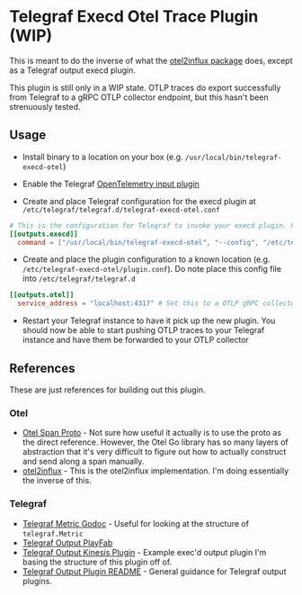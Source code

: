 # Telegraf Execd Otel Trace Plugin (WIP)

This is meant to do the inverse of what the
[otel2influx package](https://github.com/influxdata/influxdb-observability/blob/main/otel2influx/traces.go#L130)
does, except as a Telegraf output execd plugin.

This plugin is still only in a WIP state. OTLP traces do export successfully from Telegraf to a gRPC OTLP collector endpoint, but this hasn't been strenuously tested.

## Usage

- Install binary to a location on your box (e.g. `/usr/local/bin/telegraf-execd-otel`)

- Enable the Telegraf [OpenTelemetry input plugin](https://github.com/influxdata/telegraf/blob/946e4d7d3b0a484456fc336488af609812188520/plugins/inputs/opentelemetry/README.md)

- Create and place Telegraf configuration for the execd plugin at `/etc/telegraf/telegraf.d/telegraf-execd-otel.conf`

```toml
# This is the configuration for Telegraf to invoke your execd plugin. Put this into /etc/telegraf/telegraf.d
[[outputs.execd]]
  command = ["/usr/local/bin/telegraf-execd-otel", "--config", "/etc/telegraf-execd-otel/plugin.conf"]
```

- Create and place the plugin configuration to a known location (e.g. `/etc/telegraf-execd-otel/plugin.conf`). Do note place this config file into `/etc/telegraf/telegraf.d`

```toml
[[outputs.otel]]
  service_address = "localhost:4317" # Set this to a OTLP gRPC collector endpoint
```

- Restart your Telegraf instance to have it pick up the new plugin. You should now be able to start pushing OTLP traces to your Telegraf instance and have them be forwarded to your OTLP collector

## References

These are just references for building out this plugin.

### Otel

- [Otel Span Proto](https://github.com/open-telemetry/opentelemetry-proto/blob/main/opentelemetry/proto/trace/v1/trace.proto) -
  Not sure how useful it actually is to use the proto as the direct reference.
  However, the Otel Go library has so many layers of abstraction that it's very
  difficult to figure out how to actually construct and send along a span
  manually.
- [otel2influx](https://github.com/influxdata/influxdb-observability/blob/main/otel2influx/traces.go#L130) -
  This is the otel2influx implementation. I'm doing essentially the inverse of
  this.

### Telegraf

- [Telegraf Metric Godoc](https://pkg.go.dev/github.com/influxdata/telegraf@v1.30.2#Metric) -
  Useful for looking at the structure of `telegraf.Metric`
- [Telegraf Output PlayFab](https://github.com/dgkanatsios/telegraftoplayfab)
- [Telegraf Output Kinesis Plugin](https://github.com/morfien101/telegraf-output-kinesis/tree/master) -
  Example exec'd output plugin I'm basing the structure of this plugin off of.
- [Telegraf Output Plugin README](https://github.com/influxdata/telegraf/blob/master/docs/OUTPUTS.md#output-plugins) -
  General guidance for Telegraf output plugins.
